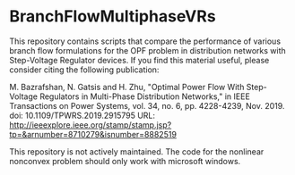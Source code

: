 # BranchFlowMultiphaseVRs

This repository contains scripts that  compare the performance of various branch flow formulations for the OPF problem in distribution networks  with Step-Voltage Regulator devices. 
If you find this material useful, please consider citing the following publication:


M. Bazrafshan, N. Gatsis and H. Zhu, "Optimal Power Flow With Step-Voltage Regulators in Multi-Phase Distribution Networks," 
in IEEE Transactions on Power Systems, vol. 34, no. 6, pp. 4228-4239, Nov. 2019.
doi: 10.1109/TPWRS.2019.2915795
URL: http://ieeexplore.ieee.org/stamp/stamp.jsp?tp=&arnumber=8710279&isnumber=8882519



This repository is not actively maintained. The code for the nonlinear nonconvex problem should only work with microsoft windows. 
